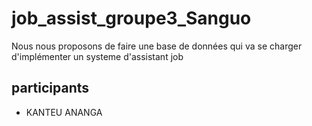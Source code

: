 # job_assist_groupe3_Sanguo

Nous nous proposons de faire une base de données qui va se charger
d'implémenter un systeme d'assistant job

## participants 

- KANTEU ANANGA

